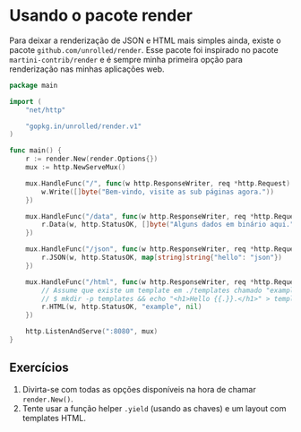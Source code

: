 # Usando o pacote render

Para deixar a renderização de JSON e HTML mais simples ainda, existe o
pacote `github.com/unrolled/render`. Esse pacote foi inspirado no pacote
`martini-contrib/render` e é sempre minha primeira opção para renderização
nas minhas aplicações web.

``` go
package main

import (
	"net/http"

	"gopkg.in/unrolled/render.v1"
)

func main() {
	r := render.New(render.Options{})
	mux := http.NewServeMux()

	mux.HandleFunc("/", func(w http.ResponseWriter, req *http.Request) {
		w.Write([]byte("Bem-vindo, visite as sub páginas agora."))
	})

	mux.HandleFunc("/data", func(w http.ResponseWriter, req *http.Request) {
		r.Data(w, http.StatusOK, []byte("Alguns dados em binário aqui."))
	})

	mux.HandleFunc("/json", func(w http.ResponseWriter, req *http.Request) {
		r.JSON(w, http.StatusOK, map[string]string{"hello": "json"})
	})

	mux.HandleFunc("/html", func(w http.ResponseWriter, req *http.Request) {
		// Assume que existe um template em ./templates chamado "example.tmpl"
		// $ mkdir -p templates && echo "<h1>Hello {{.}}.</h1>" > templates/example.tmpl
		r.HTML(w, http.StatusOK, "example", nil)
	})

	http.ListenAndServe(":8080", mux)
}
```

## Exercícios
1. Divirta-se com todas as opções disponíveis na hora de chamar `render.New()`.
2. Tente usar a função helper `.yield` (usando as chaves) e um layout com templates HTML.
